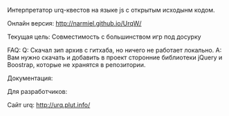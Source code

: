 Интерпретатор urq-квестов на языке js с открытым исходынм кодом.

Онлайн версия:
http://narmiel.github.io/UrqW/

Текущая цель:
Совместимость с большинством игр под досурку

FAQ:
Q: Скачал зип архив с гитхаба, но ничего не работает локально.
A: Вам нужно скачать и добавить в проект сторонние библиотеки jQuery и Boostrap, которые не хранятся в репозитории.

Документация:

Для разработчиков:

Сайт urq: http://urq.plut.info/
